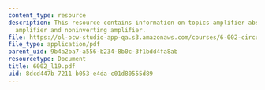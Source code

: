 ```yaml
---
content_type: resource
description: This resource contains information on topics amplifier abstraction, operational
  amplifier and noninverting amplifier.
file: https://ol-ocw-studio-app-qa.s3.amazonaws.com/courses/6-002-circuits-and-electronics-spring-2007/8dcd447b7211b053e4dac01d80555d89_6002_l19.pdf
file_type: application/pdf
parent_uid: 9b4a2ba7-a556-b234-8b0c-3f1bdd4fa8ab
resourcetype: Document
title: 6002_l19.pdf
uid: 8dcd447b-7211-b053-e4da-c01d80555d89
---
```

